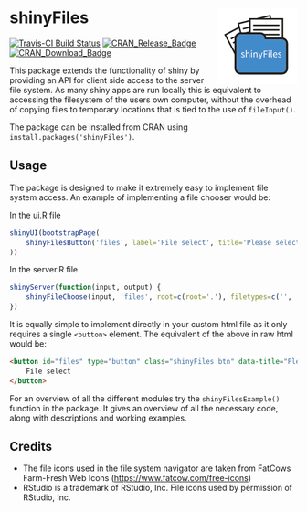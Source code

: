 # shinyFiles <img src="man/figures/logo.png" align="right" />

[![Travis-CI Build Status](https://travis-ci.org/thomasp85/shinyFiles.svg?branch=master)](https://travis-ci.org/thomasp85/shinyFiles) [![CRAN\_Release\_Badge](http://www.r-pkg.org/badges/version-ago/shinyFiles)](https://CRAN.R-project.org/package=shinyFiles) [![CRAN\_Download\_Badge](http://cranlogs.r-pkg.org/badges/shinyFiles)](https://CRAN.R-project.org/package=shinyFiles)

This package extends the functionality of shiny by providing an API for client side access to the server file system. As many shiny apps are run locally this is equivalent to accessing the filesystem of the users own computer, without the overhead of copying files to temporary locations that is tied to the use of `fileInput()`.

The package can be installed from CRAN using `install.packages('shinyFiles')`.

Usage
----------
The package is designed to make it extremely easy to implement file system access. An example of implementing a file chooser would be:

In the ui.R file
```R
shinyUI(bootstrapPage(
    shinyFilesButton('files', label='File select', title='Please select a file', multiple=FALSE)
))
```
In the server.R file
```R
shinyServer(function(input, output) {
    shinyFileChoose(input, 'files', root=c(root='.'), filetypes=c('', 'txt'))
})
```

It is equally simple to implement directly in your custom html file as it only requires a single `<button>` element. The equivalent of the above in raw html would be:
```html
<button id="files" type="button" class="shinyFiles btn" data-title="Please select a file" data-selecttype="single">
    File select
</button>
```

For an overview of all the different modules try the `shinyFilesExample()` function in the package. It gives an overview of all the necessary code, along with descriptions and working examples.

Credits
----------
* The file icons used in the file system navigator are taken from FatCows Farm-Fresh Web Icons (https://www.fatcow.com/free-icons)
* RStudio is a trademark of RStudio, Inc. File icons used by permission of RStudio, Inc. 

